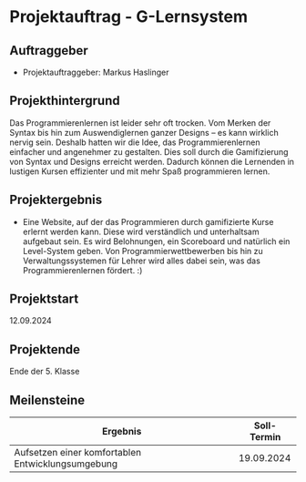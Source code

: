# Projektauftrag - G-Lernsystem

## Auftraggeber

- Projektauftraggeber: Markus Haslinger

## Projekthintergrund

Das Programmierenlernen ist leider sehr oft trocken. Vom Merken der Syntax bis hin zum Auswendiglernen ganzer Designs – es kann wirklich nervig sein. Deshalb hatten wir die Idee, das Programmierenlernen einfacher und angenehmer zu gestalten. Dies soll durch die Gamifizierung von Syntax und Designs erreicht werden. Dadurch können die Lernenden in lustigen Kursen effizienter und mit mehr Spaß programmieren lernen.

## Projektergebnis

- Eine Website, auf der das Programmieren durch gamifizierte Kurse erlernt werden kann. Diese wird verständlich und unterhaltsam aufgebaut sein. Es wird Belohnungen, ein Scoreboard und natürlich ein Level-System geben. Von Programmierwettbewerben bis hin zu Verwaltungssystemen für Lehrer wird alles dabei sein, was das Programmierenlernen fördert. :)

## Projektstart

12.09.2024

## Projektende

Ende der 5. Klasse

## Meilensteine

| Ergebnis                                               | Soll-Termin                          |
|--------------------------------------------------------|--------------------------------------|
| Aufsetzen einer komfortablen Entwicklungsumgebung       | 19.09.2024                          |
